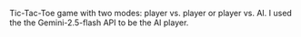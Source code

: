 Tic-Tac-Toe game with two modes: player vs. player or player vs. AI. I used the the Gemini-2.5-flash API to be the AI player. 
